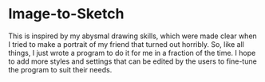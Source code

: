 # Image-to-Sketch

This is inspired by my abysmal drawing skills, which were made clear when I tried to make a portrait of my friend that turned out horribly. So, like all things, I just wrote a program to do it for me in a fraction of the time.
I hope to add more styles and settings that can be edited by the users to fine-tune the program to suit their needs.
